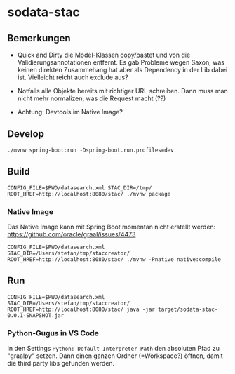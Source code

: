 # sodata-stac

## Bemerkungen
- Quick and Dirty die Model-Klassen copy/pastet und von die Validierungsannotationen entfernt. Es gab Probleme wegen Saxon, was keinen direkten Zusammehang hat aber als Dependency in der Lib dabei ist. Vielleicht reicht auch exclude aus?

- Notfalls alle Objekte bereits mit richtiger URL schreiben. Dann muss man nicht mehr normalizen, was die Request macht (??)

- Achtung: Devtools im Native Image?

## Develop

```
./mvnw spring-boot:run -Dspring-boot.run.profiles=dev
```

## Build

```
CONFIG_FILE=$PWD/datasearch.xml STAC_DIR=/tmp/ ROOT_HREF=http://localhost:8080/stac/ ./mvnw package
```

### Native Image

Das Native Image kann mit Spring Boot momentan nicht erstellt werden: https://github.com/oracle/graal/issues/4473

```
CONFIG_FILE=$PWD/datasearch.xml STAC_DIR=/Users/stefan/tmp/staccreator/ ROOT_HREF=http://localhost:8080/stac/ ./mvnw -Pnative native:compile
```

## Run

```
CONFIG_FILE=$PWD/datasearch.xml STAC_DIR=/Users/stefan/tmp/staccreator/ ROOT_HREF=http://localhost:8080/stac/ java -jar target/sodata-stac-0.0.1-SNAPSHOT.jar
```

### Python-Gugus in VS Code

In den Settings `Python: Default Interpreter Path` den absoluten Pfad zu "graalpy" setzen. Dann einen ganzen Ordner (=Workspace?) öffnen, damit die third party libs gefunden werden.
